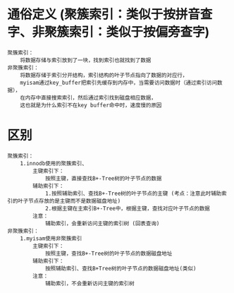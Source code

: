 # 通俗定义 (聚簇索引：类似于按拼音查字、非聚簇索引：类似于按偏旁查字)
    聚簇索引：
        将数据存储与索引放到了一块，找到索引也就找到了数据
    非聚簇索引：
        将数据存储于索引分开结构，索引结构的叶子节点指向了数据的对应行，
        myisam通过key_buffer把索引先缓存到内存中，当需要访问数据时（通过索引访问数据），
        在内存中直接搜索索引，然后通过索引找到磁盘相应数据，
        这也就是为什么索引不在key buffer命中时，速度慢的原因
    
# 区别
    聚簇索引：
        1.innodb使用的聚簇索引、
            主键索引下：
                按照主键，直接查找B+-Tree树的叶子节点的数据
            辅助索引下：
                1.按照辅助索引、查找B+-Tree树的叶子节点的主键 (考点：注意此时辅助索引的叶子节点存放的是主键而不是数据磁盘地址)
                2.根据主键在主索引B+-Tree中，根据主键，查找对应叶子节点的数据
            注意：
                辅助索引，会重新访问主键的索引树 (回表查询)
    非聚簇索引：
        1.myisam使用非聚簇索引
            主键索引下：
                按照主键，查找B+-Tree树的叶子节点的数据磁盘地址
            辅助索引下：
                按照辅助索引、查找B+Tree树的叶子节点的数据磁盘地址(类似)
            注意：
                辅助索引，不会重新访问主键的索引树